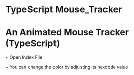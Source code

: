 # TypeScript Mouse_Tracker


# An Animated Mouse Tracker (TypeScript)


~ Open Index File


~ You can change the color by adjusting its hexcode value
